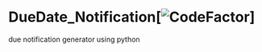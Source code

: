 # DueDate_Notification[![CodeFactor](https://www.codefactor.io/repository/github/vidhurb/duedate_notification/badge)]
due notification generator using python

